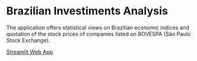 # Brazilian Investiments Analysis

The application offers statistical views on Brazilian economic indices and quotation of the stock prices of companies listed on BOVESPA (São Paulo Stock Exchange).

[Streamlit Web App](https://marcosrmg-investimentos-srcapp-dbqkha.streamlit.app/)